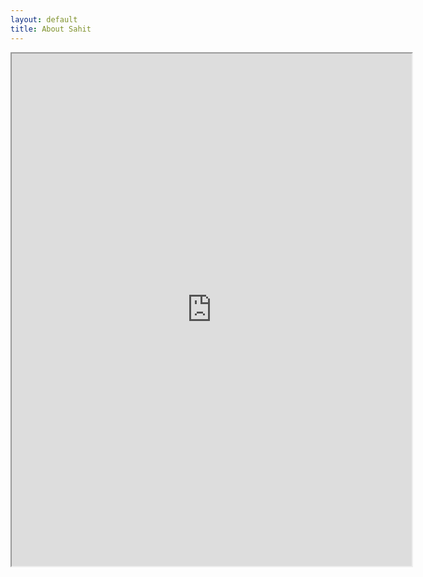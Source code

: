 ```yaml
---
layout: default
title: About Sahit
---
```


<iframe src="https://drive.google.com/file/d/0B1xYOzcOH4RNbmNZS3VfQjByM28/preview" width="640" height="820"></iframe>
